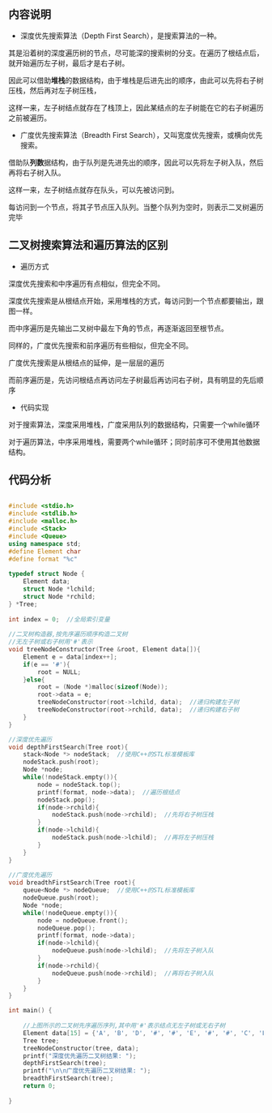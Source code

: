 ## 内容说明

- 深度优先搜索算法（Depth First Search），是搜索算法的一种。

其是沿着树的深度遍历树的节点，尽可能深的搜索树的分支。在遍历了根结点后，就开始遍历左子树，最后才是右子树。

因此可以借助**堆栈**的数据结构，由于堆栈是后进先出的顺序，由此可以先将右子树压栈，然后再对左子树压栈，

这样一来，左子树结点就存在了栈顶上，因此某结点的左子树能在它的右子树遍历之前被遍历。

- 广度优先搜索算法（Breadth First Search），又叫宽度优先搜索，或横向优先搜索。
 
借助队**列数**据结构，由于队列是先进先出的顺序，因此可以先将左子树入队，然后再将右子树入队。

这样一来，左子树结点就存在队头，可以先被访问到。

每访问到一个节点，将其子节点压入队列。当整个队列为空时，则表示二叉树遍历完毕

## 二叉树搜索算法和遍历算法的区别

- 遍历方式

深度优先搜索和中序遍历有点相似，但完全不同。

深度优先搜索是从根结点开始，采用堆栈的方式，每访问到一个节点都要输出，跟图一样。

而中序遍历是先输出二叉树中最左下角的节点，再逐渐返回至根节点。

同样的，广度优先搜索和前序遍历有些相似，但完全不同。

广度优先搜索是从根结点的延伸，是一层层的遍历

而前序遍历是，先访问根结点再访问左子树最后再访问右子树，具有明显的先后顺序

- 代码实现

对于搜索算法，深度采用堆栈，广度采用队列的数据结构，只需要一个while循环

对于遍历算法，中序采用堆栈，需要两个while循环；同时前序可不使用其他数据结构。

## 代码分析

```c++

#include <stdio.h>
#include <stdlib.h>
#include <malloc.h>
#include <Stack>
#include <Queue>
using namespace std;
#define Element char
#define format "%c"
 
typedef struct Node {
    Element data;
    struct Node *lchild;
    struct Node *rchild;
} *Tree;
 
int index = 0;  //全局索引变量
 
//二叉树构造器,按先序遍历顺序构造二叉树
//无左子树或右子树用'#'表示
void treeNodeConstructor(Tree &root, Element data[]){
    Element e = data[index++];
    if(e == '#'){
        root = NULL;
    }else{
        root = (Node *)malloc(sizeof(Node));
        root->data = e;
        treeNodeConstructor(root->lchild, data);  //递归构建左子树
        treeNodeConstructor(root->rchild, data);  //递归构建右子树
    }
}

//深度优先遍历
void depthFirstSearch(Tree root){
    stack<Node *> nodeStack;  //使用C++的STL标准模板库
    nodeStack.push(root);
    Node *node;
    while(!nodeStack.empty()){
        node = nodeStack.top();
        printf(format, node->data);  //遍历根结点
        nodeStack.pop();
        if(node->rchild){
            nodeStack.push(node->rchild);  //先将右子树压栈
        }
        if(node->lchild){
            nodeStack.push(node->lchild);  //再将左子树压栈
        }
    }
}
 
//广度优先遍历
void breadthFirstSearch(Tree root){
    queue<Node *> nodeQueue;  //使用C++的STL标准模板库
    nodeQueue.push(root);
    Node *node;
    while(!nodeQueue.empty()){
        node = nodeQueue.front();
        nodeQueue.pop();
        printf(format, node->data);
        if(node->lchild){
            nodeQueue.push(node->lchild);  //先将左子树入队
        }
        if(node->rchild){
            nodeQueue.push(node->rchild);  //再将右子树入队
        }
    }
}

int main() {
 
    //上图所示的二叉树先序遍历序列,其中用'#'表示结点无左子树或无右子树
    Element data[15] = {'A', 'B', 'D', '#', '#', 'E', '#', '#', 'C', 'F','#', '#', 'G', '#', '#'};
    Tree tree;
    treeNodeConstructor(tree, data);
    printf("深度优先遍历二叉树结果: ");
    depthFirstSearch(tree);
    printf("\n\n广度优先遍历二叉树结果: ");
    breadthFirstSearch(tree);
    return 0;
 
}
```
